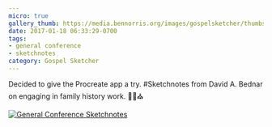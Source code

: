 ```yaml
---
micro: true
gallery_thumb: https://media.bennorris.org/images/gospelsketcher/thumbs/oct-11-bednar.jpg
date: 2017-01-18 06:33:29-0700
tags:
- general conference
- sketchnotes
category: Gospel Sketcher
---
```


Decided to give the Procreate app a try. #Sketchnotes from David A. Bednar on engaging in family history work. ✍🏼⛪️

[![General Conference Sketchnotes](https://media.bennorris.org/images/gospelsketcher/general-conference/oct-11-bednar.jpg)](https://media.bennorris.org/images/gospelsketcher/general-conference/oct-11-bednar.jpg)
